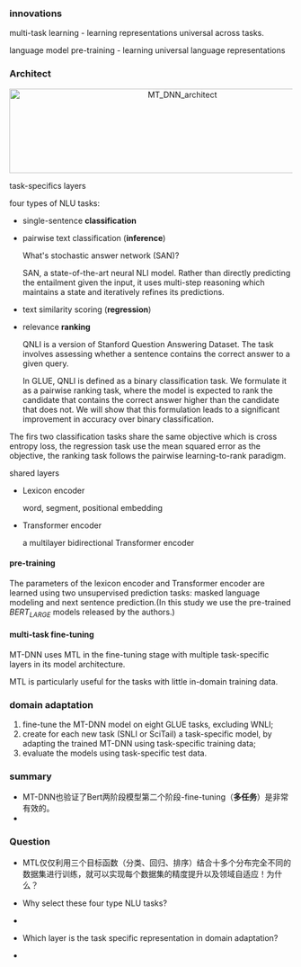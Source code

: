 

### innovations

multi-task learning - learning representations universal across tasks.

language model pre-training - learning universal language representations



### Architect

<div align="center">
<img src="https://github.com/bifeng/nlp_paper_notes/raw/master/image/MT_DNN_architect.png" width="600" height="150" alt="MT_DNN_architect"></img>
</div>



task-specifics layers

four types of NLU tasks: 

+ single-sentence **classification**

  

+ pairwise text classification (**inference**)

  

  What's stochastic answer network (SAN)?

  SAN, a state-of-the-art neural NLI model. Rather than directly predicting the entailment given the input, it uses multi-step reasoning which maintains a state and iteratively refines its predictions.

  

+ text similarity scoring (**regression**)

  

+ relevance **ranking**

  QNLI is a version of Stanford Question Answering Dataset. The task involves assessing whether a sentence contains the correct answer to a given query.

  In GLUE, QNLI is defined as a binary classification task. We formulate it as a pairwise ranking task, where the model is expected to rank the candidate that contains the correct answer higher than the candidate that does not. We will show that this formulation leads to a significant improvement in accuracy over binary classification.

  

The firs two classification tasks share the same objective which is cross entropy loss, the regression task use the mean squared error as the objective, the ranking task follows the pairwise learning-to-rank paradigm.

shared layers

+ Lexicon encoder

  word, segment, positional embedding

+ Transformer encoder

  a multilayer bidirectional Transformer encoder

#### pre-training

The parameters of the lexicon encoder and Transformer encoder are learned using two unsupervised prediction tasks: masked language modeling and next sentence prediction.(In this study we use the pre-trained $BERT_{LARGE}$ models released by the authors.)

#### multi-task fine-tuning

MT-DNN uses MTL in the fine-tuning stage with multiple task-specific layers in its model architecture.

MTL is particularly useful for the tasks with little in-domain training data.

### domain adaptation

1. fine-tune the MT-DNN model on eight GLUE tasks, excluding WNLI;
2. create for each new task (SNLI or SciTail) a task-specific model, by adapting the trained MT-DNN using task-specific training data;
3. evaluate the models using task-specific test data.



### summary

+ MT-DNN也验证了Bert两阶段模型第二个阶段-fine-tuning（**多任务**）是非常有效的。
+ 



### Question

+ MTL仅仅利用三个目标函数（分类、回归、排序）结合十多个分布完全不同的数据集进行训练，就可以实现每个数据集的精度提升以及领域自适应！为什么？

  

+ Why select these four type NLU tasks?

+ 

+ Which layer is the task specific representation in domain adaptation?

+ 





